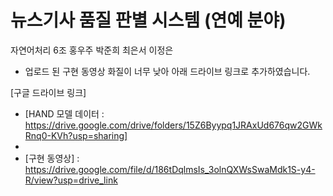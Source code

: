 
# 뉴스기사 품질 판별 시스템 (연예 분야)

자연어처리 6조 홍우주 박준희 최은서 이정은

* 업로드 된 구현 동영상 화질이 너무 낮아 아래 드라이브 링크로 추가하였습니다. 

[구글 드라이브 링크]
* [HAND 모델 데이터 : https://drive.google.com/drive/folders/15Z6Byypq1JRAxUd676qw2GWkRnq0-KVh?usp=sharing]
* [발표 동영상]:
https://drive.google.com/file/d/1d05J0BDij8n6M5GQZo5ypsEAGXNRGppy/view?usp=drive_link
* [구현 동영상] : https://drive.google.com/file/d/186tDqlmsIs_3olnQXWsSwaMdk1S-y4-R/view?usp=drive_link
